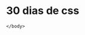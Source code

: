 # 30 dias de css  
<!DOCTYPE html>
<html>
    <head>
        <title>
            Day 01
        </title>
        <link rel="stylesheet" type="text/css" href="style.css">
    </head>
    <body>
        
    </body>